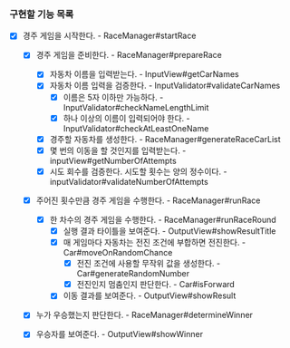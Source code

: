 ### 구현할 기능 목록 

- [x] 경주 게임을 시작한다. - RaceManager#startRace
  - [x] 경주 게임을 준비한다. - RaceManager#prepareRace
    - [x] 자동차 이름을 입력받는다. - InputView#getCarNames
    - [x] 자동차 이름 입력을 검증한다. - InputValidator#validateCarNames
      - [x] 이름은 5자 이하만 가능하다. - InputValidator#checkNameLengthLimit 
      - [x] 하나 이상의 이름이 입력되어야 한다. - InputValidator#checkAtLeastOneName
    - [x] 경주할 자동차를 생성한다. - RaceManager#generateRaceCarList
    - [x] 몇 번의 이동을 할 것인지를 입력받는다. - inputView#getNumberOfAttempts
    - [x] 시도 회수를 검증한다. 시도할 횟수는 양의 정수이다. - inputValidator#validateNumberOfAttempts

  - [x] 주어진 횟수만큼 경주 게임을 수행한다. - RaceManager#runRace
    - [x] 한 차수의 경주 게임을 수행한다. - RaceManager#runRaceRound
      - [x] 실행 결과 타이틀을 보여준다. - OutputView#showResultTitle
      - [x] 매 게임마다 자동차는 전진 조건에 부합하면 전진한다. - Car#moveOnRandomChance
        - [x] 전진 조건에 사용할 무작위 값을 생성한다. - Car#generateRandomNumber
        - [x] 전진인지 멈춤인지 판단한다. - Car#isForward
      - [x] 이동 결과를 보여준다. - OutputView#showResult

  - [x] 누가 우승했는지 판단한다. - RaceManager#determineWinner
  - [x] 우승자를 보여준다. - OutputView#showWinner

